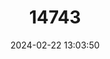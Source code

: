 ---
title: "14743"
category: "Neusticomys peruviensis"
draft: false
date: 2024-02-22 13:03:50
languages:
  English: ["Peruvian Fish-eating Rat"]
---